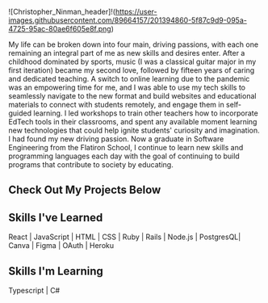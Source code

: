 ![Christopher_Ninman_header]!(https://user-images.githubusercontent.com/89664157/201394860-5f87c9d9-095a-4725-95ac-80ae6f605e8f.png)

My life can be broken down into four main, driving passions, with each one remaining an integral part of me as new skills and desires enter. After a childhood dominated by sports, music (I was a classical guitar major in my first iteration) became my second love, followed by fifteen years of caring and dedicated teaching. A switch to online learning due to the pandemic was an empowering time for me, and I was able to use my tech skills to seamlessly navigate to the new format and build websites and educational materials to connect with students remotely, and engage them in self-guided learning. I led workshops to train other teachers how to incorporate EdTech tools in their classrooms, and spent any available moment learning new technologies that could help ignite students' curiosity and imagination. I had found my new driving passion. Now a graduate in Software Engineering from the Flatiron School, I continue to learn new skills and programming languages each day with the goal of continuing to build programs that contribute to society by educating.

## Check Out My Projects Below




## Skills I've Learned

  React | JavaScript | HTML | CSS | Ruby | Rails | Node.js | PostgresQL| Canva | Figma | OAuth | Heroku
                  
## Skills I'm Learning
  
  Typescript | C# 
  


<!--
**ctninman/ctninman** is a ✨ _special_ ✨ repository because its `README.md` (this file) appears on your GitHub profile.

Here are some ideas to get you started:


- 🔭 I’m currently working on ...
- 🌱 I’m currently learning ...
- 👯 I’m looking to collaborate on ...
- 🤔 I’m looking for help with ...
- 💬 Ask me about ...
- 📫 How to reach me: ...
- 😄 Pronouns: ...
- ⚡ Fun fact: ...
-->
